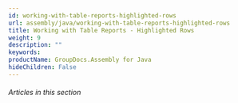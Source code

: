 ```yaml
---
id: working-with-table-reports-highlighted-rows
url: assembly/java/working-with-table-reports-highlighted-rows
title: Working with Table Reports - Highlighted Rows
weight: 9
description: ""
keywords: 
productName: GroupDocs.Assembly for Java
hideChildren: False
---
```

###### Articles in this section
